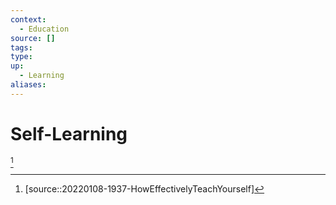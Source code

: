 ```yaml
---
context:
  - Education
source: []
tags: 
type:
up:
  - Learning
aliases:
---
```


# Self-Learning

[^1]

[^1]: [source::20220108-1937-HowEffectivelyTeachYourself]
